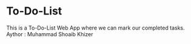 # To-Do-List
This is a To-Do-List Web App where we can mark our completed tasks.
<br>
Aythor : Muhammad Shoaib Khizer
